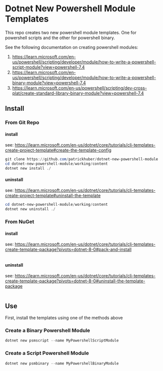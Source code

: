 # Dotnet New Powershell Module Templates

This repo creates two new powershell module templates. One for powershell scripts and the other for powershell binary.

See the following documentation on creating powershell modules:

1. https://learn.microsoft.com/en-us/powershell/scripting/developer/module/how-to-write-a-powershell-script-module?view=powershell-7.4
2. https://learn.microsoft.com/en-us/powershell/scripting/developer/module/how-to-write-a-powershell-binary-module?view=powershell-7.4
3. https://learn.microsoft.com/en-us/powershell/scripting/dev-cross-plat/create-standard-library-binary-module?view=powershell-7.4

## Install

### From Git Repo

#### install

see: https://learn.microsoft.com/en-us/dotnet/core/tutorials/cli-templates-create-project-template#create-the-template-config

```powershell
git clone https://github.com/patrickhuber/dotnet-new-powershell-module.git
cd dotnet-new-powershell-module/working/content
dotnet new install ./
```

#### uninstall

see: https://learn.microsoft.com/en-us/dotnet/core/tutorials/cli-templates-create-project-template#uninstall-the-template

```powershell
cd dotnet-new-powershell-module/working/content
dotnet new uninstall ./
```

### From NuGet

#### install

see: https://learn.microsoft.com/en-us/dotnet/core/tutorials/cli-templates-create-template-package?pivots=dotnet-8-0#pack-and-install

```powerhell
```

#### uninstall

see: https://learn.microsoft.com/en-us/dotnet/core/tutorials/cli-templates-create-template-package?pivots=dotnet-8-0#uninstall-the-template-package

```powerhell
```

## Use

First, install the templates using one of the methods above

### Create a Binary Powershell Module

```powershell
dotnet new psmscript --name MyPowershellScriptModule
```

### Create a Script Powershell Module

```powershell
dotnet new psmbinary --name MyPowershellBinaryModule
```